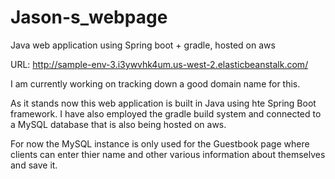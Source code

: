 # Jason-s_webpage
Java web application using Spring boot + gradle, hosted on aws

URL: http://sample-env-3.i3ywvhk4um.us-west-2.elasticbeanstalk.com/

I am currently working on tracking down a good domain name for this.

As it stands now this web application is built in Java using hte Spring Boot framework. I have also
employed the gradle build system and connected to a MySQL database that is also being hosted on aws.

For now the MySQL instance is only used for the Guestbook page where clients can enter thier name and 
other various information about themselves and save it.
